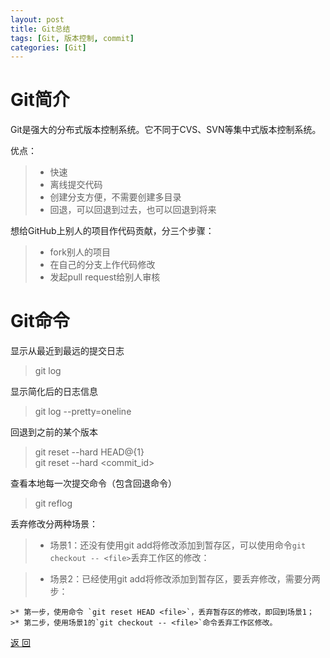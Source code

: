 ```yaml
---
layout: post
title: Git总结
tags: [Git, 版本控制, commit]
categories: [Git]
---
```




# Git简介

Git是强大的分布式版本控制系统。它不同于CVS、SVN等集中式版本控制系统。


优点：

>* 快速
>* 离线提交代码
>* 创建分支方便，不需要创建多目录
>* 回退，可以回退到过去，也可以回退到将来


想给GitHub上别人的项目作代码贡献，分三个步骤：

>* fork别人的项目
>* 在自己的分支上作代码修改
>* 发起pull request给别人审核


# Git命令

显示从最近到最远的提交日志

> git log 


显示简化后的日志信息

> git log --pretty=oneline


回退到之前的某个版本
 
> git reset --hard HEAD@{1}  
> git reset --hard <commit_id>


查看本地每一次提交命令（包含回退命令）

> git reflog


丢弃修改分两种场景：

>* 场景1：还没有使用git add将修改添加到暂存区，可以使用命令`git checkout -- <file>`丢弃工作区的修改：


>* 场景2：已经使用git add将修改添加到暂存区，要丢弃修改，需要分两步：

    >* 第一步，使用命令 `git reset HEAD <file>`，丢弃暂存区的修改，即回到场景1；
    >* 第二步，使用场景1的`git checkout -- <file>`命令丢弃工作区修改。


<a href="{{ site.baseurl }}/index.html" class="btn-back">返 回</a>
